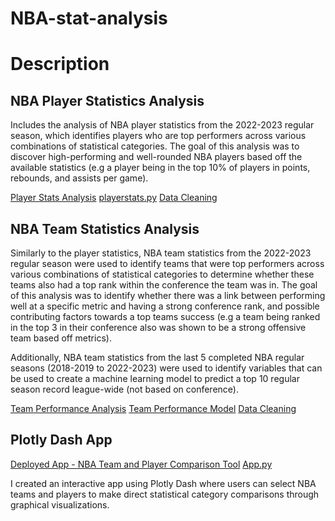 # NBA-stat-analysis

# Description

## NBA Player Statistics Analysis 
Includes the analysis of NBA player statistics from the 2022-2023 regular season, which identifies players who are top performers across various combinations of statistical categories. The goal of this analysis was to discover high-performing and well-rounded NBA players based off the available statistics (e.g a player being in the top 10% of players in points, rebounds, and assists per game).

[Player Stats Analysis](https://github.com/tiffanyng23/NBA-stat-analysis/blob/main/player_stats_exploration.py)
[playerstats.py](https://github.com/tiffanyng23/NBA-stat-analysis/blob/main/playerstats.py) 
[Data Cleaning](https://github.com/tiffanyng23/NBA-stat-analysis/blob/main/data_clean_player_stats.py)

## NBA Team Statistics Analysis
Similarly to the player statistics, NBA team statistics from the 2022-2023 regular season were used to identify teams that were top performers across various combinations of statistical categories to determine whether these teams also had a top rank within the conference the team was in. The goal of this analysis was to identify whether there was a link between performing well at a specific metric and having a strong conference rank, and possible contributing factors towards a top teams success (e.g a team being ranked in the top 3 in their conference also was shown to be a strong offensive team based off metrics).


Additionally, NBA team statistics from the last 5 completed NBA regular seasons (2018-2019 to 2022-2023) were used to identify variables that can be used to create a machine learning model to predict a top 10 regular season record league-wide (not based on conference). 

[Team Performance Analysis](https://github.com/tiffanyng23/NBA-stat-analysis/blob/main/team_performance_exploration.py) 
[Team Performance Model](https://github.com/tiffanyng23/NBA-stat-analysis/blob/main/team_game_stats_model.py) 
[Data Cleaning](https://github.com/tiffanyng23/NBA-stat-analysis/blob/main/data_clean_game_stats.py)


## Plotly Dash App
[Deployed App - NBA Team and Player Comparison Tool](https://nba-comparison-tool-2ffc697c653c.herokuapp.com/)
[App.py](https://github.com/tiffanyng23/NBA-stat-analysis/blob/main/app.py)

I created an interactive app using Plotly Dash where users can select NBA teams and players to make direct statistical category comparisons through graphical visualizations.

